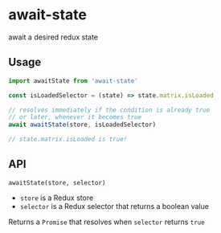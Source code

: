 # await-state

await a desired redux state

## Usage

```js
import awaitState from 'await-state'

const isLoadedSelector = (state) => state.matrix.isLoaded

// resolves immediately if the condition is already true
// or later, whenever it becomes true
await awaitState(store, isLoadedSelector)

// state.matrix.isLoaded is true!
```

## API

`awaitState(store, selector)`

- `store` is a Redux store
- `selector` is a Redux selector that returns a boolean value

Returns a `Promise` that resolves when `selector` returns `true`
